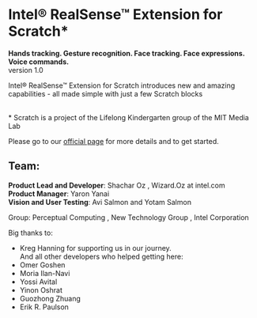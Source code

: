 Intel® RealSense™ Extension for Scratch* 
==============
**Hands tracking. Gesture recognition. Face tracking. Face expressions. Voice commands.** <br>
version 1.0

Intel® RealSense™ Extension for Scratch introduces new and amazing capabilities - all made simple with just a few Scratch blocks

<br>*  Scratch is a project of the Lifelong Kindergarten group of the MIT Media Lab 



Please go to our <a href="https://intel-realsense-extension-for-scratch.github.io/">official page</a> for more details and to get started.



Team:
--------------
**Product Lead and Developer**:  Shachar Oz  , Wizard.Oz at intel.com <br>
**Product Manager**:             Yaron Yanai <br>
**Vision and User Testing**:     Avi Salmon and Yotam Salmon <br>

Group:  Perceptual Computing , New Technology Group , Intel Corporation


Big thanks to:
- Kreg Hanning for supporting us in our journey.
<br>And all other developers who helped getting here:
- Omer Goshen
- Moria Ilan-Navi
- Yossi Avital
- Yinon Oshrat
- Guozhong Zhuang
- Erik R. Paulson



<!--


What can this do?
--------------
- Track the position of 22 <a target="_blank" href="https://github.com/intel-realsense-extension-for-scratch/public/blob/gh-pages/webpage-content/img/blocks/hand_joints.png">hand joints</a>
- Track the position of 78 <a target="_blank" href="https://github.com/intel-realsense-extension-for-scratch/public/blob/gh-pages/webpage-content/img/blocks/face_landmarks.png">face landmarks</a>
- Detect hand gestures, like: thumbs up, tap and swipes
- Detect facial expressions, like: smiling, tongue out and winks
- and more...



How to install:
--------------
- Make sure you have an Intel® RealSense™ F200 sensor embedded
- Go to <a href="http://scratchx.org/?url=http://intel-realsense-extension-for-scratch.github.io/public/extension/intel_realsense_extension.js">ScratchX and load the extension</a> and follow instructions there



Getting started:
--------------
- <a href="https://scratch.mit.edu/about/">What is Scratch?</a>
- See the most basic use of our Scratch blocks in this <a href="http://scratchx.org/?url=http://intel-realsense-extension-for-scratch.github.io/public/extension/samples/Realsense_Block_Usages.sbx">Simple Sample</a>





-->

<!--
*This will be Italic*

**This will be Bold**

- This will be a list item
- This will be a list item

    Add a indent and this will end up as code
    
-->
